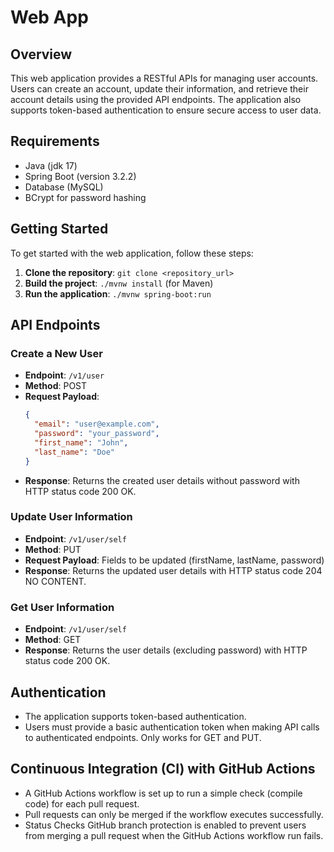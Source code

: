 # Web App

## Overview

This web application provides a RESTful APIs for managing user accounts. Users can create an account, update their information, and retrieve their account details using the provided API endpoints. The application also supports token-based authentication to ensure secure access to user data.

## Requirements

- Java (jdk 17)
- Spring Boot (version 3.2.2)
- Database (MySQL)
- BCrypt for password hashing

## Getting Started

To get started with the web application, follow these steps:

1. **Clone the repository**: `git clone <repository_url>`
2. **Build the project**: `./mvnw install` (for Maven)
3. **Run the application**: `./mvnw spring-boot:run`

## API Endpoints

### Create a New User

- **Endpoint**: `/v1/user`
- **Method**: POST
- **Request Payload**:
  ```json
  {
    "email": "user@example.com",
    "password": "your_password",
    "first_name": "John",
    "last_name": "Doe"
  }
  ```
- **Response**: Returns the created user details without password with HTTP status code 200 OK.

### Update User Information

- **Endpoint**: `/v1/user/self`
- **Method**: PUT
- **Request Payload**: Fields to be updated (firstName, lastName, password)
- **Response**: Returns the updated user details with HTTP status code 204 NO CONTENT.

### Get User Information

- **Endpoint**: `/v1/user/self`
- **Method**: GET
- **Response**: Returns the user details (excluding password) with HTTP status code 200 OK.

## Authentication

- The application supports token-based authentication.
- Users must provide a basic authentication token when making API calls to authenticated endpoints. Only works for GET and PUT.

## Continuous Integration (CI) with GitHub Actions

- A GitHub Actions workflow is set up to run a simple check (compile code) for each pull request.
- Pull requests can only be merged if the workflow executes successfully.
- Status Checks GitHub branch protection is enabled to prevent users from merging a pull request when the GitHub Actions workflow run fails.